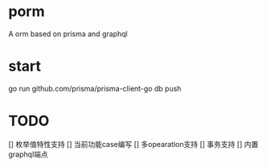 # porm
A orm based on prisma and graphql


# start 

go run github.com/prisma/prisma-client-go db push


# TODO

[] 枚举值特性支持
[] 当前功能case编写
[] 多opearation支持
[] 事务支持
[] 内置graphql端点